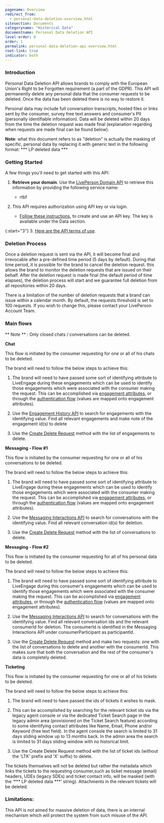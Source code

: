 ```yaml
---
pagename: Overview
redirect_from:
  - personal-data-deletion-overview.html
sitesection: Documents
categoryname: "Historical Data"
documentname: Personal Data Deletion API
level-order: 8
order: 1
permalink: personal-data-deletion-api-overview.html
root-link: true
indicator: both
---
```


### Introduction

Personal Data Deletion API allows brands to comply with the European Union's Right to be Forgotten requirement (a part of the GDPR). This API will permanently delete any personal data that the consumer requests to be deleted. Once the data has been deleted there is no way to restore it.

Personal data may include full conversation transcripts, hosted files or links sent by the consumer, survey free text answers and consumer's PII (personally identifiable information). Data will be deleted within 20 days from the time the deletion request was made final (explanation regarding when requests are made final can be found below).


**Note**: what this document refers to as "deletion" is actually the masking of specific, personal data by replacing it with generic text in the following format: *** LP deleted data ***

### Getting Started

A few things you'll need to get started with this API:

1. **Retrieve your domain**. Use the [LivePerson Domain API](agent-domain-domain-api.html) to retrieve this information by providing the following service name:

	* rtbf

2. This API requires authorization using API key or via login.

	* [Follow these instructions](guides-gettingstarted.html), to create and use an API key. The key is available under the Data section.

{:start="3"}
3. [Here are the API terms of use](https://www.liveperson.com/policies/apitou).


### Deletion Process

Once a deletion request is sent via the API, it will become final and irrevocable after a pre-defined time period (5 days by default). During that time period, it is possible for the brand to cancel the deletion request. this allows the brand to monitor the deletion requests that are issued on their behalf.
After the deletion request is made final (the default period of time elapses), the deletion process will start and we guarantee full deletion from all repositories within 20 days.

There is a limitation of the number of deletion requests that a brand can issue within a calendar month. By default, the requests threshold is set to 100 requests. If you wish to change this, please contact your LivePerson Account Team.

### Main flows

** Note ** : Only closed chats / conversations can be deleted.

**Chat**

This flow is initiated by the consumer requesting for one or all of his chats to be deleted.

The brand will need to follow the below steps to achieve this:

1. The brand will need to have passed some sort of identifying attribute to LiveEngage during these engagements which can be used to identify those engagements which were associated with the consumer making the request. This can be accomplished via [engagement attributes](engagement-attributes-overview.html), or through the [authentication flow](guides-authentication-detailedapi.html#openid-token-structure) (values are mapped onto engagement attributes).

2. Use the [Engagement History API](data-engagement-history-overview.html) to search for engagements with the identifying value. Find all relevant engagements and make note of the engagement id(s) to delete

3. Use the [Create Delete Request](personal-data-deletion-delete-request.html) method with the list of engagements to delete.

**Messaging - Flow #1**

This flow is initiated by the consumer requesting for one or all of his conversations to be deleted.

The brand will need to follow the below steps to achieve this:

1. The brand will need to have passed some sort of identifying attribute to LiveEngage during these engagements which can be used to identify those engagements which were associated with the consumer making the request. This can be accomplished via [engagement attributes](engagement-attributes-overview.html), or through the [authentication flow](guides-authentication-detailedapi.html#openid-token-structure) (values are mapped onto engagement attributes).

2. Use the [Messaging Interactions API](data-messaging-interactions-overview.html) to search for conversations with the identifying value. Find all relevant conversation id(s) for deletion.

3. Use the [Create Delete Request](personal-data-deletion-delete-request.html) method with the list of conversations to delete.

**Messaging - Flow #2**

This flow is initiated by the consumer requesting for all of his personal data to be deleted.

The brand will need to follow the below steps to achieve this:

1. The brand will need to have passed some sort of identifying attribute to LiveEngage during this consumer's engagements which can be used to identify those engagements which were associated with the consumer making the request. This can be accomplished via [engagement attributes](engagement-attributes-overview.html), or through the [authentication flow](guides-authentication-detailedapi.html#openid-token-structure) (values are mapped onto engagement attributes).

2. Use the [Messaging Interactions API](data-messaging-interactions-overview.html) to search for conversations with the identifying value. Find all relevant conversation ids and the relevant consumerId for deletion. The consumerId is identified in the Messaging Interactions API under consumerParticipant as participantId.

3. Use the [Create Delete Request](personal-data-deletion-delete-request.html) method and make two requests: one with the list of conversations to delete and another with the consumerId. This makes sure that both the conversation and the rest of the consumer's data is completely deleted.

**Ticketing**

This flow is initiated by the consumer requesting for one or all of his tickets to be deleted.

The brand will need to follow the below steps to achieve this:

1. The brand will need to have passed the ids of tickets it wishes to mask.

2. This can be accomplished by searching for the relevant ticket ids via the legacy agent console or via the dedicated Ticket Search page in the legacy admin area (provisioned on the Ticket Search feature) according to some identifying contact attributes like Name, Email, Phone and/or Keyword (free text field).
In the agent console the search is limited to 31 days sliding window up to 13 months back.
In the admin area the search is limited to 31 days sliding window with no historical limit.
   
3. Use the Create Delete Request method with the list of ticket ids (without the 'LTK' prefix and 'X' suffix) to delete.

The tickets themselves will not be deleted but rather the metadata which links the tickets to the requesting consumer,such as ticket message (email) headers, UDEs (legacy SDEs) and ticket contact info, will be masked (with the ‘*** LP deleted data ***’ string).
Attachments in the relevant tickets will be deleted.

### Limitations:

This API is not aimed for massive deletion of data, there is an internal mechanism which will protect the system from such misuse of the API.
